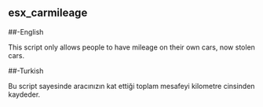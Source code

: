 ## esx_carmileage
##-English

This script only allows people to have mileage on their own cars, now stolen cars.

##-Turkish

Bu script sayesinde aracınızın kat ettiği toplam mesafeyi kilometre cinsinden kaydeder.
